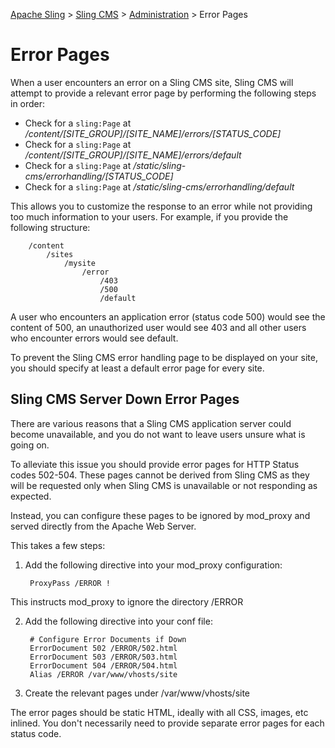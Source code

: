 <!-- Licensed to the Apache Software Foundation (ASF) under one or more contributor 
	license agreements. See the NOTICE file distributed with this work for additional 
	information regarding copyright ownership. The ASF licenses this file to 
	you under the Apache License, Version 2.0 (the "License"); you may not use 
	this file except in compliance with the License. You may obtain a copy of 
	the License at http://www.apache.org/licenses/LICENSE-2.0 Unless required 
	by applicable law or agreed to in writing, software distributed under the 
	License is distributed on an "AS IS" BASIS, WITHOUT WARRANTIES OR CONDITIONS 
	OF ANY KIND, either express or implied. See the License for the specific 
	language governing permissions and limitations under the License. -->
[Apache Sling](https://sling.apache.org) > [Sling CMS](https://github.com/apache/sling-org-apache-sling-app-cms) > [Administration](administration.md) > Error Pages

# Error Pages

When a user encounters an error on a Sling CMS site, Sling CMS will attempt to provide a relevant error page by performing the following steps in order:

 - Check for a `sling:Page` at */content/[SITE_GROUP]/[SITE_NAME]/errors/[STATUS_CODE]*
 - Check for a `sling:Page` at */content/[SITE_GROUP]/[SITE_NAME]/errors/default*
 - Check for a `sling:Page` at */static/sling-cms/errorhandling/[STATUS_CODE]*
 - Check for a `sling:Page` at */static/sling-cms/errorhandling/default*
 
This allows you to customize the response to an error while not providing too much information to your users. For example, if you provide the following structure:

        /content
            /sites
                /mysite
                    /error
                        /403
                        /500
                        /default

A user who encounters an application error (status code 500) would see the content of 500, an unauthorized user would see 403 and all other users who encounter errors would see default.

To prevent the Sling CMS error handling page to be displayed on your site, you should specify at least a default error page for every site.

## Sling CMS Server Down Error Pages

There are various reasons that a Sling CMS application server could become unavailable, and you do not want to leave users unsure what is going on. 

To alleviate this issue you should provide error pages for HTTP Status codes 502-504. These pages cannot be derived from Sling CMS as they will be requested only when Sling CMS is unavailable or not responding as expected. 

Instead, you can configure these pages to be ignored by mod_proxy and served directly from the Apache Web Server.

This takes a few steps:

1. Add the following directive into your mod_proxy configuration:
    
        ProxyPass /ERROR !
    
This instructs mod_proxy to ignore the directory /ERROR
    
2. Add the following directive into your conf file:

        # Configure Error Documents if Down
        ErrorDocument 502 /ERROR/502.html
        ErrorDocument 503 /ERROR/503.html
        ErrorDocument 504 /ERROR/504.html
        Alias /ERROR /var/www/vhosts/site
    
3. Create the relevant pages under /var/www/vhosts/site

The error pages should be static HTML, ideally with all CSS, images, etc inlined. You don't necessarily need to provide separate error pages for each status code.
